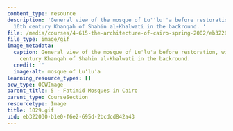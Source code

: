 ```yaml
---
content_type: resource
description: 'General view of the mosque of Lu''lu''a before restoration, with the
  16th century Khanqah of Shahin al-Khalwati in the backround. '
file: /media/courses/4-615-the-architecture-of-cairo-spring-2002/eb322030b1e0f6e2695d2bcdcd842a43_1029.gif
file_type: image/gif
image_metadata:
  caption: General view of the mosque of Lu'lu'a before restoration, with the 16th
    century Khanqah of Shahin al-Khalwati in the backround.
  credit: ''
  image-alt: mosque of Lu'lu'a
learning_resource_types: []
ocw_type: OCWImage
parent_title: 5 - Fatimid Mosques in Cairo
parent_type: CourseSection
resourcetype: Image
title: 1029.gif
uid: eb322030-b1e0-f6e2-695d-2bcdcd842a43
---
```

